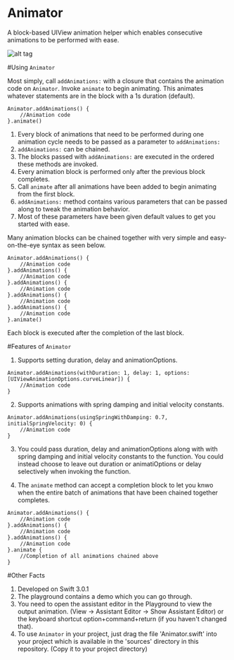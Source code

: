 # Animator
A block-based UIView animation helper which enables consecutive animations to be performed with ease.

![alt tag](https://raw.githubusercontent.com/vishalvshekkar/Animator/master/AnimatorDemoExample.gif)

#Using `Animator`

Most simply, call `addAnimations:` with a closure that contains the animation code on `Animator`. Invoke `animate` to begin animating. This animates whatever statements are in the block with a 1s duration (default).

```
Animator.addAnimations() {
    //Animation code
}.animate()
```

1. Every block of animations that need to be performed during one animation cycle needs to be passed as a parameter to `addAnimations:`
2. `addAnimations:` can be chained.
3. The blocks passed with `addAnimations:` are executed in the ordered these methods are invoked.
4. Every animation block is performed only after the previous block completes.
5. Call `animate` after all animations have been added to begin animating from the first block.
6. `addAnimations:` method contains various parameters that can be passed along to tweak the animation behavior.
7. Most of these parameters have been given default values to get you started with ease.

Many animation blocks can be chained together with very simple and easy-on-the-eye syntax as seen below.

```
Animator.addAnimations() {
    //Animation code
}.addAnimations() {
    //Animation code
}.addAnimations() {
    //Animation code
}.addAnimations() {
    //Animation code
}.addAnimations() {
    //Animation code
}.animate()
```
Each block is executed after the completion of the last block.

#Features of `Animator`

1. Supports setting duration, delay and animationOptions.

```
Animator.addAnimations(withDuration: 1, delay: 1, options: [UIViewAnimationOptions.curveLinear]) {
    //Animation code
}
```

2. Supports animations with spring damping and initial velocity constants.

```
Animator.addAnimations(usingSpringWithDamping: 0.7, initialSpringVelocity: 0) {
    //Animation code
}
```

3. You could pass duration, delay and animationOptions along with with spring damping and initial velocity constants to the function. You could instead choose to leave out duration or animatiOptions  or delay selectively when invoking the function.

4. The `animate` method can accept a completion block to let you knwo when the entire batch of animations that have been chained together completes.

```
Animator.addAnimations() {
    //Animation code
}.addAnimations() {
    //Animation code
}.addAnimations() {
    //Animation code
}.animate { 
    //Completion of all animations chained above
}
```

#Other Facts

1. Developed on Swift 3.0.1
2. The playground contains a demo which you can go through.
3. You need to open the assistant editor in the Playground to view the output animation. (View -> Assistant Editor -> Show Assistant Editor) or the keyboard shortcut option+command+return (if you haven't changed that).
4. To use `Animator` in your project, just drag the file 'Animator.swift' into your project which is available in the 'sources' directory in this repository. (Copy it to your project directory)
